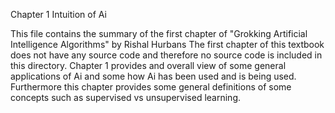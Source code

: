 Chapter 1 Intuition of Ai

This file contains the summary of the first chapter of "Grokking Artificial Intelligence Algorithms" by Rishal Hurbans
The first chapter of this textbook does not have any source code and therefore no source code is included in this directory.
Chapter 1 provides and overall view of some general applications of Ai and some how Ai has been used and is being used. Furthermore this chapter provides some
general definitions of some concepts such as supervised vs unsupervised learning.

